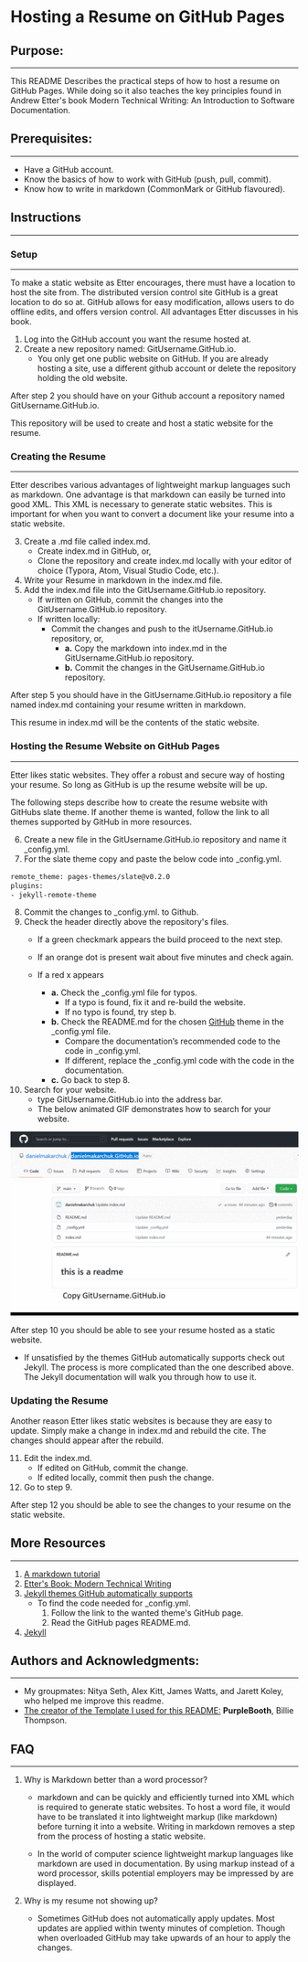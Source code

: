# Hosting a Resume on GitHub Pages 

## Purpose:
---

This README Describes the practical steps of how to host a resume on GitHub Pages.  While doing so it also teaches the key principles found in Andrew Etter's book Modern Technical Writing: An Introduction to Software Documentation.

## Prerequisites:
---
*	Have a GitHub account.
*	Know the basics of how to work with GitHub (push, pull, commit).
*	Know how to write in markdown (CommonMark or GitHub flavoured).


## Instructions
---
### Setup
---

To make a static website as Etter encourages, there must have a location to host the site from.  The distributed version control site GitHub is a great location to do so at.  GitHub allows for easy modification, allows users to do offline edits, and offers version control.  All advantages Etter discusses in his book.

1.	Log into the GitHub account you want the resume hosted at.
2.	Create a new repository named: GitUsername.GitHub.io.
    * You only get one public website on GitHub.  If you are already hosting a site, use a different github account or delete the repository holding the old website.

After step 2 you should have on your Github account a repository named GitUsername.GitHub.io.

This repository will be used to create and host a static website for the resume.
### Creating the Resume
---
Etter describes various advantages of lightweight markup languages such as markdown. One advantage is that markdown can easily be turned into good XML.  This XML is necessary to generate static websites.  This is important for when you want to convert a document like your resume into a static website.

3. Create a .md file called index.md.
   *  Create index.md in GitHub, or,
   *  Clone the repository and create index.md locally with your editor of choice (Typora, Atom, Visual Studio Code, etc.).
4. Write your Resume in markdown in the index.md file.
5. Add the index.md file into the GitUsername.GitHub.io repository.
   * If written on GitHub, commit the changes into the GitUsername.GitHub.io repository.
   * If written locally:
      * Commit the changes and push to the itUsername.GitHub.io repository, or,
         * **a.** Copy the markdown into index.md in the GitUsername.GitHub.io repository.
         * **b.** Commit the changes in the GitUsername.GitHub.io repository.

After step 5 you should have in the GitUsername.GitHub.io repository a file named index.md containing your resume written in markdown.

This resume in index.md will be the contents of the static website.



### Hosting the Resume Website on GitHub Pages
---
Etter likes static websites.  They offer a robust and secure way of hosting your resume.  So long as GitHub is up the resume website will be up.  

The following steps describe how to create the resume website with GitHubs slate theme.  If another theme is wanted, follow the link to all themes supported by GitHub in more resources. 

6. Create a new file in the GitUsername.GitHub.io repository and name it _config.yml.
7. For the slate theme copy and paste the below code into _config.yml.

```
remote_theme: pages-themes/slate@v0.2.0
plugins:
- jekyll-remote-theme
```
8. Commit the changes to _config.yml. to Github.
9. Check the header directly above the repository's files.
   *  If a green checkmark appears the build  proceed to the next step.

   *  If an orange dot is present wait about five minutes and check again.
   *  If a red x appears
       * **a.**	Check the _config.yml file for typos.
         * 	If a typo is found, fix it and re-build the website.
         *  If no typo is found, try step b.
       * **b.**	Check the README.md for the chosen [GitHub](https://pages.github.com/themes/) theme in the _config.yml file.
         * 	Compare the documentation’s recommended code to the code in _config.yml.  
         *  If different, replace the _config.yml code with the code in the documentation.
       * **c.**	Go back to step 8.
10. Search for your website.
    *  type GitUsername.GitHub.io into the address bar.
    *  The below animated GIF demonstrates how to search for your website.

![a demo for finding your cite](https://github.com/danielmakarchuk/danielmakarchuk.GitHub.io/blob/main/SiteSearch.gif)

After step 10 you should be able to see your resume hosted as a static website.

* If unsatisfied by the themes GitHub automatically supports check out Jekyll. The process is more complicated than the one described above.  The Jekyll documentation will walk you through how to use it.

### Updating the Resume
Another reason Etter likes static websites is because they are easy to update.  Simply make a change in index.md and rebuild the cite.  The changes should appear after the rebuild.

11. Edit the index.md.
    *  If edited on GitHub, commit the change.
    *  If edited locally, commit then push the change.
12. Go to step 9.

After step 12 you should be able to see the changes to your resume on the static website.
## More Resources
---
1. [A markdown tutorial](https://www.markdowntutorial.com/)
2. [Etter's Book: Modern Technical Writing](https://www.amazon.ca/gp/product/B01A2QL9SS/ref=ppx_yo_dt_b_d_asin_title_o00?ie=UTF8&psc=1)
3. [Jekyll themes GitHub automatically supports](https://pages.github.com/themes/)
   * To find the code needed for _config.yml.
       1. Follow the link to the wanted theme's GitHub page.
       2. Read the GitHub pages README.md.
4. [Jekyll](https://jekyllrb.com/)


## Authors and Acknowledgments:
---
*   My groupmates: Nitya Seth, Alex Kitt, James Watts, and Jarett Koley, who helped me improve this readme.
*   [The creator of the Template I used for this README:](https://github.com/PurpleBooth/a-good-readme-template) **PurpleBooth**, Billie Thompson.

## FAQ
---
1. Why is Markdown better than a word
processor?
   * markdown and can be quickly and efficiently turned into XML which is required to generate static websites.  To host a word file, it would have to be translated it into lightweight markup (like markdown) before turning it into a website.  Writing in markdown removes a step from the process of hosting a static website.

   * In the world of computer science lightweight markup languages like markdown are used in documentation.  By using markup instead of a word processor, skills potential employers may be impressed by are displayed.

1. Why is my resume not showing up?
   * Sometimes GitHub does not automatically apply updates.  Most updates are applied within twenty minutes of completion.  Though when overloaded GitHub may take upwards of an hour to apply the changes.
